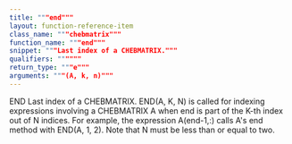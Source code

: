 ```yaml
---
title: """end"""
layout: function-reference-item
class_name: """chebmatrix"""
function_name: """end"""
snippet: """Last index of a CHEBMATRIX."""
qualifiers: """"""
return_type: """e"""
arguments: """(A, k, n)"""
---
```


 END   Last index of a CHEBMATRIX.
    END(A, K, N) is called for indexing expressions involving a
    CHEBMATRIX A when end is part of the K-th index out of N indices.
    For example, the expression A(end-1,:) calls A's end method with
    END(A, 1, 2). Note that N must be less than or equal to two.
